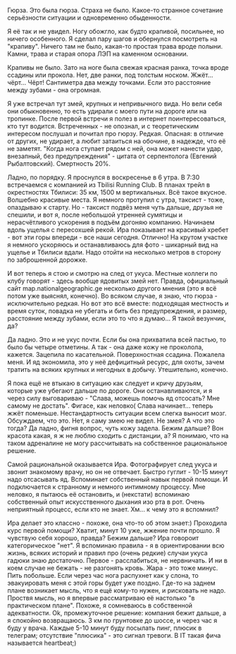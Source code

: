 Гюрза. Это была гюрза.
Страха не было. Какое-то странное сочетание серьёзности ситуации и одновременно обыденности.

Я её так и не увидел. Ногу обожгло, как будто крапивой, посильнее, но ничего особенного. Я сделал пару шагов и обернулся посмотреть на "крапиву". Ничего там не было, какая-то простая трава вроде полыни. Камни, трава и старая опора ЛЭП на каменном основании.

Крапивы не было. Зато на ноге была свежая красная ранка, точка вроде ссадины или прокола. Нет, две ранки, под толстым носком. Жжёт... чёрт... Чёрт! Сантиметра два между точками. Если это расстояние между зубами - она огромная.

Я уже встречал тут змей, крупных и непривычного вида. Но вели себя они обыкновенно, то есть удирали с моего пути на дороге или на тропинке. После первой встречи я полез в интернет поинтересоваться, кто тут водится. Встреченных - не опознал, и с теоретическим интересом послушал и почитал про гюрзу. Редкая. Опасная: в отличие от других, не удирает, а любит затаиться на обочине, в надежде, что её не заметят. "Когда нога ступает рядом с ней, она может нанести удар, внезапный, без предупреждения" - цитата от серпентолога (Евгений Рыбалтовский). Смертность 20%.

Ладно, по порядку. Я проснулся в воскресенье в 6 утра. В 7:30 встречаемся с компанией из Tbilisi Running Club. В планах трейл в окрестностях Тбилиси: 35 км, 1500 м вертикальных. Всё такое вкусное. Волшебно красивые места. Я немного протупил с утра, таксист - тоже, опаздываю к старту. Но - таксист подвёз меня чуть дальше, друзья не спешили, и вот я, после небольшой утренней сумятицы и нерасчётливого ускорения в подъём догоняю компанию. Начинаем вдоль ущелья с пересохшей рекой. Ира показывает на красивый хребет - вот эти горы впереди - все наши сегодня. Отлично! На крутом участке я немного ускоряюсь и останавливаюсь для фото - шикарный вид на ущелье и Тбилиси вдали. Надо отойти на несколько метров в сторону по заброшенной дорожке.

И вот теперь я стою и смотрю на след от укуса. Местные коллеги по клубу говорят - здесь вообще ядовитых змей нет. Правда, официальный сайт map.nationalgeographic.ge несколько другого мнения (это я всё потом уже выяснял, конечно). Во всяком случае, я знаю, что гюрза - исключительно редкая. Но вот это всё вместе: подходящая местность и время суток, повадка не убегать и бить без предупреждения, и размер, расстояние между зубами, если это то что я думаю... Я такой везунчик, да?

Да ладно. Это и не укус почти. Если бы она прихватила всей пастью, то было бы четыре отметины. А так - она даже кожу не проколола, кажется. Зацепила по касательной. Поверхностная ссадина. Пожалела меня. И яд экономила, это у неё дефицитный ресурс, для охоты, зачем тратить на всяких крупных и негодных в добычу. Утешительно, конечно.

Я пока ещё не втыкаю в ситуацию как следует и кричу друзьям, которые уже убегают дальше по дороге. Они останавливаются, и я через силу выговариваю - "Слава, можешь помочь яд отсосать? Мне самому не достать". Фигасе, как неловко( Слава начинает... теперь жжёт поменьше. Нестандартность ситуации всем слегка выносит мозг. Обсуждаем, что это. Нет, я саму змею не видел. Не змея? А что это тогда? Да ладно, фигня вопрос, чуть кожу задела. Бежим дальше? Вон красота какая, я ж не люблю сходить с дистанции, а? Я понимаю, что на таком адреналине не могу рассчитывать на собственное рациональное решение.

Самой рациональной оказывается Ира. Фотографирует след укуса и звонит знакомому врачу, но он не отвечает. Быстро гуглит - 10-15 минут надо отсасывать яд. Вспоминает собственный навык первой помощи. И подключается к странному и немного интимному процессу. Мне неловко, я пытаюсь её остановить, и (некстати) вспоминаю собственный опыт искусственного дыхания изо рта в рот. Очень неприятный процесс, если кто не знает. Хм... к чему это я вспомнил?

Ира делает это классно - похоже, она что-то об этом знает:) Проходила курс первой помощи? Хватит, минут 10 уже, жжение почти прошло. Я чувствую себя хорошо, правда? Бежим дальше? Ира говороит категорическое "нет". Я вспоминаю правила - я в ориентировании всю жизнь, всяких историй и правил про (очень редкие) случаи укуса гадюки знаю достаточно. Первое - расслабиться, не нервничать. И ни в коем случае не бежать - не разгонять кровь. Жара - это тоже минус. Пить побольше. Если через час нога распухнет как у слона, то эвакуировать меня с этой горы будет уже поздно. Где-то на заднем плане возникает мысль, что я ещё кому-то нужен, и рисковать не надо. Проствя мысль, но я впервые рассматриваю её настолько "в практическом плане". Похоже, я сомневаюсь в собственной адекватности. Ok, промежуточное решение: компания бежит дальше, а я спокойно возвращаюсь. 3 км по грунтовке до шоссе, и через час я буду у врача. Каждые 5-10 минут буду посылать пинг, плюсик в телеграм; отсутствие "плюсика" - это сигнал тревоги. В IT такая фича называетcя heartbeat;)